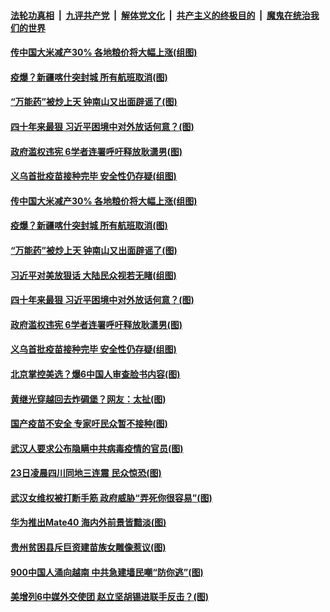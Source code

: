 

####  [法轮功真相](../../../../basic/blob/master/README.md?t=10250902) &nbsp;|&nbsp; [九评共产党](../../../../9ping.md/blob/master/README.md?t=10250902) &nbsp;|&nbsp; [解体党文化](../../../../jtdwh.md/blob/master/README.md?t=10250902)  &nbsp;|&nbsp; [共产主义的终极目的](../../../../gczydzjmd.md/blob/master/README.md?t=10250902) &nbsp;|&nbsp; [魔鬼在统治我们的世界](../../../../mgztzwmdsj.md/blob/master/README.md?t=10250902) 

#### [传中国大米减产30% 各地粮价将大幅上涨(组图)](../pages/p1/950302.md?t=10250902) 

#### [疫爆？新疆喀什突封城 所有航班取消(图)](../pages/p1/950298.md?t=10250902) 

#### [“万能药”被炒上天 钟南山又出面辟谣了(图)](../pages/p1/950263.md?t=10250902) 

#### [四十年来最狠 习近平困境中对外放话何意？(图)](../pages/p1/950171.md?t=10250902) 

#### [政府滥权违宪 6学者连署呼吁释放耿潇男(图)](../pages/p1/950180.md?t=10250902) 

#### [义乌首批疫苗接种完毕 安全性仍存疑(组图)](../pages/p1/950183.md?t=10250902) 

#### [传中国大米减产30% 各地粮价将大幅上涨(组图)](../pages/p1/950302.md?t=10250902) 

#### [疫爆？新疆喀什突封城 所有航班取消(图)](../pages/p1/950298.md?t=10250902) 

#### [“万能药”被炒上天 钟南山又出面辟谣了(图)](../pages/p1/950263.md?t=10250902) 

#### [习近平对美放狠话 大陆民众视若无睹(组图)](../pages/p1/950220.md?t=10250902) 

#### [四十年来最狠 习近平困境中对外放话何意？(图)](../pages/p1/950171.md?t=10250902) 

#### [政府滥权违宪 6学者连署呼吁释放耿潇男(图)](../pages/p1/950180.md?t=10250902) 

#### [义乌首批疫苗接种完毕 安全性仍存疑(组图)](../pages/p1/950183.md?t=10250902) 

#### [北京掌控美选？爆6中国人审查脸书内容(图)](../pages/p1/950181.md?t=10250902) 

#### [黄继光穿越回去炸碉堡？网友：太扯(图)](../pages/p1/950150.md?t=10250902) 

#### [国产疫苗不安全 专家吁民众暂不接种(图)](../pages/p1/950164.md?t=10250902) 


#### [武汉人要求公布隐瞒中共病毒疫情的官员(图)](../pages/p1/950130.md?t=10250902) 

#### [23日凌晨四川同地三连震 民众惊恐(图)](../pages/p1/950117.md?t=10250902) 


#### [武汉女维权被打断手筋 政府威胁“弄死你很容易”(图)](../pages/p1/950106.md?t=10250902) 

#### [华为推出Mate40 海内外前景皆黯淡(图)](../pages/p1/950101.md?t=10250902) 

#### [贵州贫困县斥巨资建苗族女雕像惹议(图)](../pages/p1/950063.md?t=10250902) 

#### [900中国人涌向越南 中共急建墙民嘲“防你逃”(图)](../pages/p1/950068.md?t=10250902) 


#### [美增列6中媒外交使团 赵立坚胡锡进联手反击？(图)](../pages/p1/950051.md?t=10250902) 

